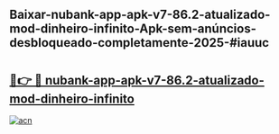 ## Baixar-nubank-app-apk-v7-86.2-atualizado-mod-dinheiro-infinito-Apk-sem-anúncios-desbloqueado-completamente-2025-#iauuc

# <h2><a href="https://ainizakaria.my?title=nubank-app-apk-v7-86.2-atualizado-mod-dinheiro-infinito&ref=22M">🔗👉 🔴 nubank-app-apk-v7-86.2-atualizado-mod-dinheiro-infinito</a></h2>

[![acn](https://github.com/user-attachments/assets/0f9c940e-d8b0-45ae-aac7-cd30a18b3e1c)](https://ainizakaria.my?title=nubank-app-apk-v7-86.2-atualizado-mod-dinheiro-infinito&ref=22M)

